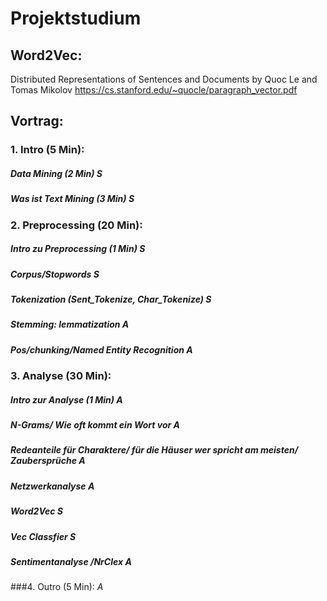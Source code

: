 # Projektstudium


## Word2Vec:
Distributed Representations of Sentences and Documents by Quoc Le and Tomas Mikolov
https://cs.stanford.edu/~quocle/paragraph_vector.pdf


## Vortrag:

### 1. Intro (5 Min):

#####   Data Mining (2 Min) *S*
#####   Was ist Text Mining (3 Min) *S*

### 2. Preprocessing (20 Min):

#####		Intro zu Preprocessing (1 Min) *S*
#####  	Corpus/Stopwords *S*
#####   Tokenization (Sent_Tokenize, Char_Tokenize) *S*
#####  	Stemming: lemmatization *A*
#####  	Pos/chunking/Named Entity Recognition *A*

### 3. Analyse (30 Min):

#####		Intro zur Analyse (1 Min) *A*
#####  	N-Grams/ Wie oft kommt ein Wort vor *A*
#####  	Redeanteile für Charaktere/ für die Häuser wer spricht am meisten/ Zaubersprüche **A**
#####  	Netzwerkanalyse *A*
#####  	Word2Vec *S*
#####  	Vec Classfier *S*
#####  	Sentimentanalyse /NrClex *A*

###4. Outro (5 Min): *A*



